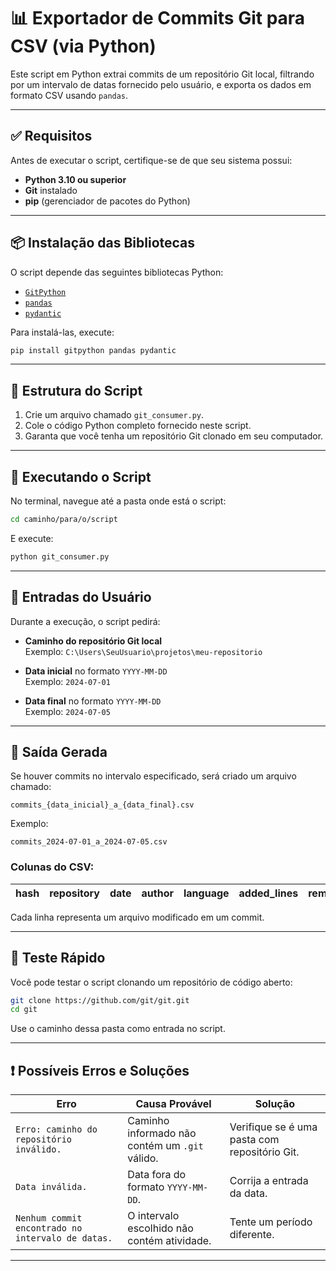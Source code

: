 # 📊 Exportador de Commits Git para CSV (via Python)

Este script em Python extrai commits de um repositório Git local, filtrando por um intervalo de datas fornecido pelo usuário, e exporta os dados em formato CSV usando `pandas`.

---

## ✅ Requisitos

Antes de executar o script, certifique-se de que seu sistema possui:

- **Python 3.10 ou superior**
- **Git** instalado
- **pip** (gerenciador de pacotes do Python)

---

## 📦 Instalação das Bibliotecas

O script depende das seguintes bibliotecas Python:

- [`GitPython`](https://pypi.org/project/GitPython/)
- [`pandas`](https://pypi.org/project/pandas/)
- [`pydantic`](https://pypi.org/project/pydantic/)

Para instalá-las, execute:

```bash
pip install gitpython pandas pydantic
```

---

## 📁 Estrutura do Script

1. Crie um arquivo chamado `git_consumer.py`.
2. Cole o código Python completo fornecido neste script.
3. Garanta que você tenha um repositório Git clonado em seu computador.

---

## 🚀 Executando o Script

No terminal, navegue até a pasta onde está o script:

```bash
cd caminho/para/o/script
```

E execute:

```bash
python git_consumer.py
```

---

## 💬 Entradas do Usuário

Durante a execução, o script pedirá:

- **Caminho do repositório Git local**  
  Exemplo: `C:\Users\SeuUsuario\projetos\meu-repositorio`

- **Data inicial** no formato `YYYY-MM-DD`  
  Exemplo: `2024-07-01`

- **Data final** no formato `YYYY-MM-DD`  
  Exemplo: `2024-07-05`

---

## 📄 Saída Gerada

Se houver commits no intervalo especificado, será criado um arquivo chamado:

```
commits_{data_inicial}_a_{data_final}.csv
```

Exemplo:

```
commits_2024-07-01_a_2024-07-05.csv
```

### Colunas do CSV:

| hash | repository | date | author | language | added_lines | removed_lines |
| ---- | ---------- | ---- | ------ | -------- | ----------- | ------------- |

Cada linha representa um arquivo modificado em um commit.

---

## 🧪 Teste Rápido

Você pode testar o script clonando um repositório de código aberto:

```bash
git clone https://github.com/git/git.git
cd git
```

Use o caminho dessa pasta como entrada no script.

---

## ❗ Possíveis Erros e Soluções

| Erro                                              | Causa Provável                                 | Solução                                       |
| ------------------------------------------------- | ---------------------------------------------- | --------------------------------------------- |
| `Erro: caminho do repositório inválido.`          | Caminho informado não contém um `.git` válido. | Verifique se é uma pasta com repositório Git. |
| `Data inválida.`                                  | Data fora do formato `YYYY-MM-DD`.             | Corrija a entrada da data.                    |
| `Nenhum commit encontrado no intervalo de datas.` | O intervalo escolhido não contém atividade.    | Tente um período diferente.                   |

---
